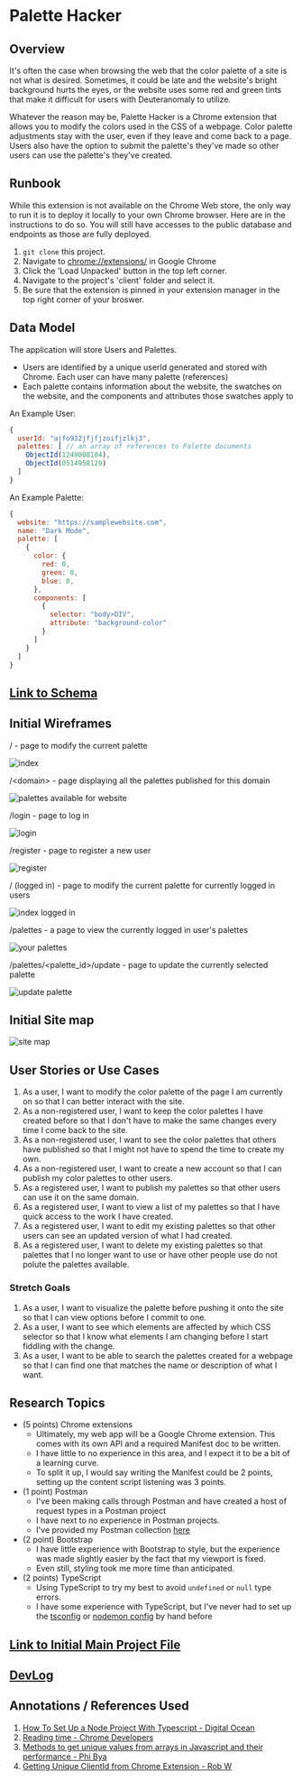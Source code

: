 # Palette Hacker

## Overview

It's often the case when browsing the web that the color palette of a site is not what is desired. Sometimes, it could be late and the website's bright background hurts the eyes, or the website uses some red and green tints that make it difficult for users with Deuteranomaly to utilize.

Whatever the reason may be, Palette Hacker is a Chrome extension that allows you to modify the colors used in the CSS of a webpage. Color palette adjustments stay with the user, even if they leave and come back to a page. Users also have the option to submit the palette's they've made so other users can use the palette's they've created.

## Runbook

While this extension is not available on the Chrome Web store, the only way to run it is to deploy it locally to your own Chrome browser. Here are in the instructions to do so. You will still have accesses to the public database and endpoints as those are fully deployed.

1. `git clone` this project.
2. Navigate to [chrome://extensions/](chrome://extensions/) in Google Chrome
3. Click the 'Load Unpacked' button in the top left corner.
4. Navigate to the project's 'client' folder and select it.
5. Be sure that the extension is pinned in your extension manager in the top right corner of your broswer.

## Data Model

The application will store Users and Palettes.

* Users are identified by a unique userId generated and stored with Chrome. Each user can have many palette (references)
* Each palette contains information about the website, the swatches on the website, and the components and attributes those swatches apply to

An Example User:

```javascript
{
  userId: "ajfo932jfjfjzoifjzlkj3",
  palettes: [ // an array of references to Palette documents
    ObjectId(1249008104),
    ObjectId(0514958129)
  ]
}
```

An Example Palette:

```javascript
{
  website: "https://samplewebsite.com",
  name: "Dark Mode",
  palette: [
    {
      color: {
        red: 0,
        green: 0,
        blue: 0,
      },
      components: [
        {
          selector: "body>DIV",
          attribute: "background-color"
        }
      ]
    }
  ]
}
```

## [Link to Schema](./src/db.ts)

## Initial Wireframes

/ - page to modify the current palette

![index](./documentation/main.png)

/\<domain\> - page displaying all the palettes published for this domain

![palettes available for website](./documentation/website_palettes.png)

/login - page to log in

![login](./documentation/login.png)

/register - page to register a new user

![register](./documentation/register.png)

/ (logged in) - page to modify the current palette for currently logged in users

![index logged in](./documentation/main_registered.png)

/palettes - a page to view the currently logged in user's palettes

![your palettes](./documentation/your_palettes.png)

/palettes/\<palette_id\>/update - page to update the currently selected palette

![update palette](./documentation/update_palette.png)

## Initial Site map

![site map](./documentation/sitemap.png)

## User Stories or Use Cases

1. As a user, I want to modify the color palette of the page I am currently on so that I can better interact with the site.
2. As a non-registered user, I want to keep the color palettes I have created before so that I don't have to make the same changes every time I come back to the site.
3. As a non-registered user, I want to see the color palettes that others have published so that I might not have to spend the time to create my own.
4. As a non-registered user, I want to create a new account so that I can publish my color palettes to other users.
5. As a registered user, I want to publish my palettes so that other users can use it on the same domain.
6. As a registered user, I want to view a list of my palettes so that I have quick access to the work I have created.
7. As a registered user, I want to edit my existing palettes so that other users can see an updated version of what I had created.
8. As a registered user, I want to delete my existing palettes so that palettes that I no longer want to use or have other people use do not polute the palettes available.

### Stretch Goals

1. As a user, I want to visualize the palette before pushing it onto the site so that I can view options before I commit to one.
2. As a user, I want to see which elements are affected by which CSS selector so that I know what elements I am changing before I start fiddling with the change.
3. As a user, I want to be able to search the palettes created for a webpage so that I can find one that matches the name or description of what I want.

## Research Topics

* (5 points) Chrome extensions
  * Ultimately, my web app will be a Google Chrome extension. This comes with its own API and a required Manifest doc to be written.
  * I have little to no experience in this area, and I expect it to be a bit of a learning curve.
  * To split it up, I would say writing the Manifest could be 2 points, setting up the content script listening was 3 points.
* (1 point) Postman
  * I've been making calls through Postman and have created a host of request types in a Postman project
  * I have next to no experience in Postman projects.
  * I've provided my Postman collection [here](palette_hacker.postman_collection.json)
* (2 point) Bootstrap
  * I have little experience with Bootstrap to style, but the experience was made slightly easier by the fact that my viewport is fixed.
  * Even still, styling took me more time than anticipated.
* (2 points) TypeScript
  * Using TypeScript to try my best to avoid `undefined` or `null` type errors.
  * I have some experience with TypeScript, but I've never had to set up the [tsconfig](tsconfig.json) or [nodemon config](nodemon.json) by hand before

## [Link to Initial Main Project File](./src/app.ts)

## [DevLog](./documentation/devlog.md)

## Annotations / References Used

1. [How To Set Up a Node Project With Typescript - Digital Ocean](https://www.digitalocean.com/community/tutorials/setting-up-a-node-project-with-typescript)
2. [Reading time - Chrome Developers](https://developer.chrome.com/docs/extensions/mv3/getstarted/tut-reading-time/)
3. [Methods to get unique values from arrays in Javascript and their performance - Phi Bya](https://dev.to/phibya/methods-to-get-unique-values-from-arrays-in-javascript-and-their-performance-1da8)
4. [Getting Unique ClientId from Chrome Extension - Rob W](https://stackoverflow.com/questions/23822170/getting-unique-clientid-from-chrome-extension)
